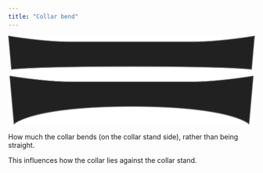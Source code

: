 ```yaml
---
title: "Collar bend"
---
```


![Collar bend](collarbend.svg)

How much the collar bends (on the collar stand side), rather than being straight.

<Note>

This influences how the collar lies against the collar stand.

</Note>




